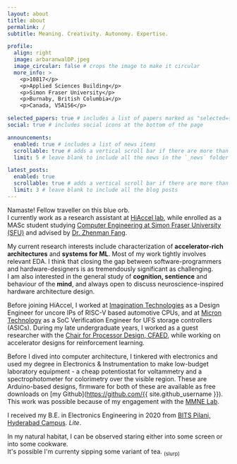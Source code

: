 ```yaml
---
layout: about
title: about
permalink: /
subtitle: Meaning. Creativity. Autonomy. Expertise.

profile:
  align: right
  image: arbaranwalDP.jpeg
  image_circular: false # crops the image to make it circular
  more_info: >
    <p>10817</p>
    <p>Applied Sciences Building</p>
    <p>Simon Fraser University</p>
    <p>Burnaby, British Columbia</p>
    <p>Canada, V5A1S6</p>

selected_papers: true # includes a list of papers marked as "selected={true}"
social: true # includes social icons at the bottom of the page

announcements:
  enabled: true # includes a list of news items
  scrollable: true # adds a vertical scroll bar if there are more than 3 news items
  limit: 5 # leave blank to include all the news in the `_news` folder

latest_posts:
  enabled: true
  scrollable: true # adds a vertical scroll bar if there are more than 3 new posts items
  limit: 3 # leave blank to include all the blog posts
---
```


Namaste! Fellow traveller on this blue orb.<br>
I currently work as a research assistant at [HiAccel lab](https://www.sfu.ca/~zhenman/group), while enrolled as a MASc student studying [Computer Engineering at Simon Fraser University (SFU)](https://www.sfu.ca/engineering/research/computer-engineering.html) and advised by [Dr. Zhenman Fang](https://www.sfu.ca/~zhenman/index.html).

My current research interests include characterization of __accelerator-rich architectures__ and __systems for ML__. Most of my work tightly involves relevant EDA. I think that closing the gap between software-programmers and hardware-designers is as tremendously significant as challenging.<br>
I am also interested in the general study of __cognition, sentience__ and behaviour of the __mind__, and always open to discuss neuroscience-inspired hardware architecture design.

Before joining HiAccel, I worked at [Imagination Technologies](https://www.imaginationtech.com/) as a Design Engineer for uncore IPs of RISC-V based automotive CPUs, and at [Micron Technology](https://in.micron.com/) as a SoC Verification Engineer for UFS storage controllers (ASICs). During my late undergraduate years, I worked as a guest researcher with the [Chair for Processor Design, CFAED](https://cfaed.tu-dresden.de/pd-about), while working on accelerator designs for reinforcement learning. 
<!-- This work has been published in IEEE TCAD 2020 and an extension for it presented at GLSVLSI '21.<br> -->
Before I dived into computer architecture, I tinkered with electronics and used my degree in Electronics & Instrumentation to make low-budget laboratory equipment - a cheap potentiostat for voltammetry and a spectrophotometer for colorimetry over the visible region. These are Arduino-based designs, firmware for both of these are available as free downloads on [my Github](https://github.com/{{ site.github_username }}). This work was possible because of my engagement with the [MMNE Lab](https://www.mmne.in/).

I received my B.E. in Electronics Engineering in 2020 from [BITS Pilani, Hyderabad Campus](http://www.bits-pilani.ac.in/hyderabad/).
*Lite*.

In my natural habitat, I can be observed staring either into some screen or into some cookware.<br>
It's possible I'm currenty sipping some variant of tea. <sub>(slurp)</sub>

<!-- <sub>*I am not a web-developer. This blog is a jenga-tower built by my incoherent understanding of <a href="https://jekyllrb.com">Jekyll</a>. It is possible that some links/pages of this site are broken.*</sub> -->

